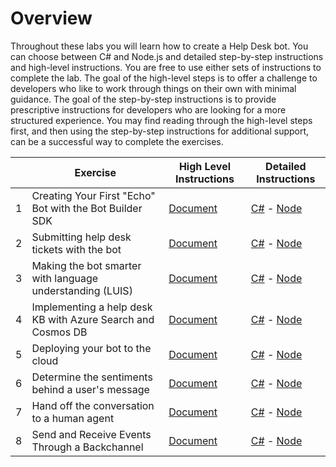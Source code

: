 # Overview

Throughout these labs you will learn how to create a Help Desk bot. You can choose between C# and Node.js and detailed step-by-step instructions and high-level instructions. You are free to use either sets of instructions to complete the lab. The goal of the high-level steps is to offer a challenge to developers who like to work through things on their own with minimal guidance. The goal of the step-by-step instructions is to provide prescriptive instructions for developers who are looking for a more structured experience. You may find reading through the high-level steps first, and then using the step-by-step instructions for additional support, can be a successful way to complete the exercises.


|   | Exercise                                                        | High Level Instructions                            | Detailed Instructions                                                                                   |
|---|-----------------------------------------------------------------|--------------------------------------------------  |---------------------------------------------------------------------------------------------------------|
| 1 | Creating Your First "Echo" Bot with the Bot Builder SDK         | [Document](./exercise1-EchoBot.md)                 | [C#](./CSharp/exercise1-EchoBot.md) - [Node](./Node/exercise1-EchoBot.md)                               |
| 2 | Submitting help desk tickets with the bot                       | [Document](./exercise2-TicketSubmissionDialog.md)  | [C#](./CSharp/exercise2-TicketSubmissionDialog.md) - [Node](./Node/exercise2-TicketSubmissionDialog.md) |
| 3 | Making the bot smarter with language understanding (LUIS)       | [Document](./exercise3-LuisDialog.md)              | [C#](./CSharp/exercise3-LuisDialog.md) - [Node](./Node/exercise3-LuisDialog.md)                         |
| 4 | Implementing a help desk KB with Azure Search and Cosmos DB     | [Document](./exercise4-KnowledgeBase.md)           | [C#](./CSharp/exercise4-KnowledgeBase.md) - [Node](./Node/exercise4-KnowledgeBase.md)                  |
| 5 | Deploying your bot to the cloud                                 | [Document](./exercise5-Deployment.md)              | [C#](./CSharp/exercise5-Deployment.md) - [Node](./Node/exercise5-Deployment.md)                         |
| 6 | Determine the sentiments behind a user's message                | [Document](./exercise6-MoodDetection.md)           | [C#](./CSharp/exercise6-MoodDetection.md) - [Node](./Node/exercise6-MoodDetection.md)                   |
| 7 | Hand off the conversation to a human agent                      | [Document](./exercise7-HandOffToHuman.md)          | [C#](./CSharp/exercise7-HandOffToHuman.md) - [Node](./Node/exercise7-HandOffToHuman.md)                 |
| 8 | Send and Receive Events Through a Backchannel                   | [Document](./exercise8-BackChannel.md)             | [C#](./CSharp/exercise8-BackChannel.md) - [Node](./Node/exercise8-BackChannel.md)                                                            |